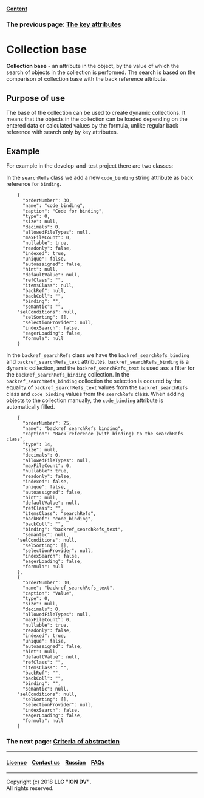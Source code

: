 #### [Content](/docs/en/index.md)

### The previous page: [The key attributes](/docs/en/2_system_description/metadata_structure/meta_class/key.md)

# Collection base

**Collection base** - an attribute in the object, by the value of which the search of objects in the collection is performed. The search is based on the comparison of collection base with the back reference attribute.
## Purpose of use

The base of the collection can be used to create dynamic collections. It means that the objects in the collection can be loaded depending on the entered data or calculated values by the formula, unlike regular back reference with search only by key attributes.

## Example

For example in the develop-and-test project there are two classes:

In the `searchRefs` class we add a new `code_binding` string attribute as back reference for `binding`.

```
    {
      "orderNumber": 30,
      "name": "code_binding",
      "caption": "Code for binding",
      "type": 0,
      "size": null,
      "decimals": 0,
      "allowedFileTypes": null,
      "maxFileCount": 0,
      "nullable": true,
      "readonly": false,
      "indexed": true,
      "unique": false,
      "autoassigned": false,
      "hint": null,
      "defaultValue": null,
      "refClass": "",
      "itemsClass": null,
      "backRef": null,
      "backColl": "",
      "binding": "",
      "semantic": "",
    "selConditions": null,
      "selSorting": [],
      "selectionProvider": null,
      "indexSearch": false,
      "eagerLoading": false,
      "formula": null
    }
```


In the `backref_searchRefs` class we have the `backref_searchRefs_binding` and `backref_searchRefs_text` attributes. `backref_searchRefs_binding` is a dynamic collection, and the `backref_searchRefs_text` is used ass a filter for the `backref_searchRefs_binding` collection. In the `backref_searchRefs_binding` collection the selection is occured by the  equality of `backref_searchRefs_text` values from the `backref_searchRefs` class and `code_binding` values from the `searchRefs` class. When adding objects to the collection manually, the `code_binding` attribute is automatically filled.

```
    {
      "orderNumber": 25,
      "name": "backref_searchRefs_binding",
      "caption": "Back reference (with binding) to the searchRefs class",
      "type": 14,
      "size": null,
      "decimals": 0,
      "allowedFileTypes": null,
      "maxFileCount": 0,
      "nullable": true,
      "readonly": false,
      "indexed": false,
      "unique": false,
      "autoassigned": false,
      "hint": null,
      "defaultValue": null,
      "refClass": "",
      "itemsClass": "searchRefs",
      "backRef": "code_binding",
      "backColl": "",
      "binding": "backref_searchRefs_text",
      "semantic": null,
    "selConditions": null,
      "selSorting": [],
      "selectionProvider": null,
      "indexSearch": false,
      "eagerLoading": false,
      "formula": null
    },
    {
      "orderNumber": 30,
      "name": "backref_searchRefs_text",
      "caption": "Value",
      "type": 0,
      "size": null,
      "decimals": 0,
      "allowedFileTypes": null,
      "maxFileCount": 0,
      "nullable": true,
      "readonly": false,
      "indexed": true,
      "unique": false,
      "autoassigned": false,
      "hint": null,
      "defaultValue": null,
      "refClass": "",
      "itemsClass": "",
      "backRef": "",
      "backColl": "",
      "binding": "",
      "semantic": null,
    "selConditions": null,
      "selSorting": [],
      "selectionProvider": null,
      "indexSearch": false,
      "eagerLoading": false,
      "formula": null
    }
```


### The next page: [Criteria of abstraction](/docs/en/2_system_description/metadata_structure/meta_class/abstract.md)
--------------------------------------------------------------------------  


 #### [Licence](/LICENCE.md) &ensp;  [Contact us](https://iondv.ru/index.html) &ensp;  [Russian](/docs/ru/2_system_descriptionmetadata_structure/meta_class/binding.md) &ensp; [FAQs](/faqs.md)   <div><img src="https://mc.iondv.com/watch/local/docs/framework" style="position:absolute; left:-9999px;" height=1 width=1 alt="iondv metrics"></div>       



--------------------------------------------------------------------------  


Copyright (c) 2018 **LLC "ION DV"**.  
All rights reserved.  